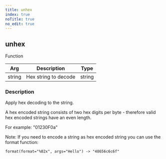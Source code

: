 ```yaml
---
title: unhex
index: true
noTitle: true
no_edit: true
---
```




<div class="vql_item"></div>


## unhex
<span class='vql_type label label-warning pull-right page-header'>Function</span>



<div class="vqlargs"></div>

Arg | Description | Type
----|-------------|-----
string|Hex string to decode|string

### Description

Apply hex decoding to the string.

A hex encoded string consists of two hex digits per byte -
therefore valid hex encoded strings have an even length.

For example: "01230F0a"

Note: If you need to encode a string as hex encoded string you can
use the format function:

```vql
format(format="%02x", args="Hello") -> "48656c6c6f"
```


